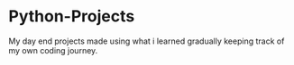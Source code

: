 # Python-Projects
My day end projects made using what i learned
gradually keeping track of my own coding journey.
